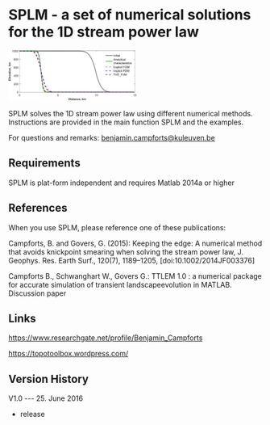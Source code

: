# SPLM - a set of numerical solutions for the 1D stream power law 

<img src= "https://github.com/BCampforts/SPLM/blob/master/Fig_4%20RiverIncision_bis.png" align=" center" height="100">

SPLM solves the 1D stream power law using different numerical
methods. Instructions are provided in the main function SPLM and the examples. 

 
For questions and remarks:
benjamin.campforts@kuleuven.be

## Requirements

SPLM is plat-form independent and requires Matlab 2014a or higher 

## References

When you use SPLM, please reference one of these publications:

Campforts, B. and Govers, G. (2015): Keeping the edge: A numerical method that avoids knickpoint smearing when solving the stream power law, J. Geophys. Res. Earth Surf., 120(7), 1189–1205, [doi:10.1002/2014JF003376] 

Campforts B., Schwanghart W., Govers G.: TTLEM 1.0 : a numerical package for accurate simulation of transient landscapeevolution in MATLAB. Discussion paper

## Links
https://www.researchgate.net/profile/Benjamin_Campforts

https://topotoolbox.wordpress.com/

## Version History

V1.0 --- 25. June 2016 
- release
